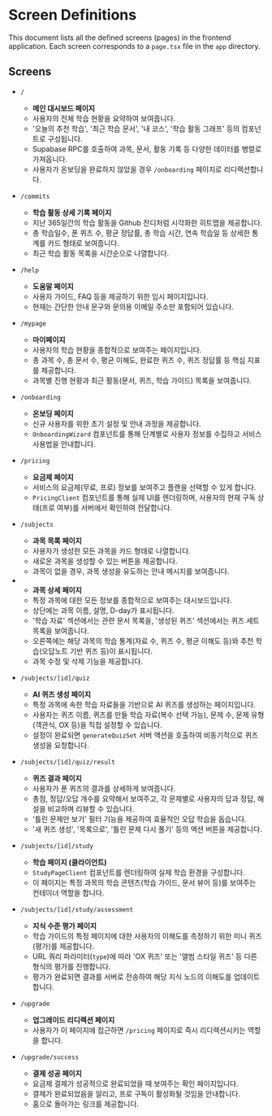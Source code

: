 # Screen Definitions

This document lists all the defined screens (pages) in the frontend application. Each screen corresponds to a `page.tsx` file in the `app` directory.

## Screens

*   `/`
    *   **메인 대시보드 페이지**
    *   사용자의 전체 학습 현황을 요약하여 보여줍니다.
    *   '오늘의 추천 학습', '최근 학습 문서', '내 코스', '학습 활동 그래프' 등의 컴포넌트로 구성됩니다.
    *   Supabase RPC를 호출하여 과목, 문서, 활동 기록 등 다양한 데이터를 병렬로 가져옵니다.
    *   사용자가 온보딩을 완료하지 않았을 경우 `/onboarding` 페이지로 리디렉션합니다.

*   `/commits`
    *   **학습 활동 상세 기록 페이지**
    *   지난 365일간의 학습 활동을 Github 잔디처럼 시각화한 히트맵을 제공합니다.
    *   총 학습일수, 푼 퀴즈 수, 평균 정답률, 총 학습 시간, 연속 학습일 등 상세한 통계를 카드 형태로 보여줍니다.
    *   최근 학습 활동 목록을 시간순으로 나열합니다.

*   `/help`
    *   **도움말 페이지**
    *   사용자 가이드, FAQ 등을 제공하기 위한 임시 페이지입니다.
    *   현재는 간단한 안내 문구와 문의용 이메일 주소만 포함되어 있습니다.

*   `/mypage`
    *   **마이페이지**
    *   사용자의 학습 현황을 종합적으로 보여주는 페이지입니다.
    *   총 과목 수, 총 문서 수, 평균 이해도, 완료한 퀴즈 수, 퀴즈 정답률 등 핵심 지표를 제공합니다.
    *   과목별 진행 현황과 최근 활동(문서, 퀴즈, 학습 가이드) 목록을 보여줍니다.

*   `/onboarding`
    *   **온보딩 페이지**
    *   신규 사용자를 위한 초기 설정 및 안내 과정을 제공합니다.
    *   `OnboardingWizard` 컴포넌트를 통해 단계별로 사용자 정보를 수집하고 서비스 사용법을 안내합니다.

*   `/pricing`
    *   **요금제 페이지**
    *   서비스의 요금제(무료, 프로) 정보를 보여주고 플랜을 선택할 수 있게 합니다.
    *   `PricingClient` 컴포넌트를 통해 실제 UI를 렌더링하며, 사용자의 현재 구독 상태(프로 여부)를 서버에서 확인하여 전달합니다.

*   `/subjects`
    *   **과목 목록 페이지**
    *   사용자가 생성한 모든 과목을 카드 형태로 나열합니다.
    *   새로운 과목을 생성할 수 있는 버튼을 제공합니다.
    *   과목이 없을 경우, 과목 생성을 유도하는 안내 메시지를 보여줍니다.

*   
    *   **과목 상세 페이지**
    *   특정 과목에 대한 모든 정보를 종합적으로 보여주는 대시보드입니다.
    *   상단에는 과목 이름, 설명, D-day가 표시됩니다.
    *   '학습 자료' 섹션에서는 관련 문서 목록을, '생성된 퀴즈' 섹션에서는 퀴즈 세트 목록을 보여줍니다.
    *   오른쪽에는 해당 과목의 학습 통계(자료 수, 퀴즈 수, 평균 이해도 등)와 추천 학습(오답노트 기반 퀴즈 등)이 표시됩니다.
    *   과목 수정 및 삭제 기능을 제공합니다.

*   `/subjects/[id]/quiz`
    *   **AI 퀴즈 생성 페이지**
    *   특정 과목에 속한 학습 자료들을 기반으로 AI 퀴즈를 생성하는 페이지입니다.
    *   사용자는 퀴즈 이름, 퀴즈를 만들 학습 자료(복수 선택 가능), 문제 수, 문제 유형(객관식, OX 등)을 직접 설정할 수 있습니다.
    *   설정이 완료되면 `generateQuizSet` 서버 액션을 호출하여 비동기적으로 퀴즈 생성을 요청합니다.

*   `/subjects/[id]/quiz/result`
    *   **퀴즈 결과 페이지**
    *   사용자가 푼 퀴즈의 결과를 상세하게 보여줍니다.
    *   총점, 정답/오답 개수를 요약해서 보여주고, 각 문제별로 사용자의 답과 정답, 해설을 비교하며 리뷰할 수 있습니다.
    *   '틀린 문제만 보기' 필터 기능을 제공하여 효율적인 오답 학습을 돕습니다.
    *   '새 퀴즈 생성', '목록으로', '틀린 문제 다시 풀기' 등의 액션 버튼을 제공합니다.

*   `/subjects/[id]/study`
    *   **학습 페이지 (클라이언트)**
    *   `StudyPageClient` 컴포넌트를 렌더링하여 실제 학습 환경을 구성합니다.
    *   이 페이지는 특정 과목의 학습 콘텐츠(학습 가이드, 문서 뷰어 등)를 보여주는 컨테이너 역할을 합니다.

*   `/subjects/[id]/study/assessment`
    *   **지식 수준 평가 페이지**
    *   학습 가이드의 특정 페이지에 대한 사용자의 이해도를 측정하기 위한 미니 퀴즈(평가)를 제공합니다.
    *   URL 쿼리 파라미터(`type`)에 따라 'OX 퀴즈' 또는 '앨범 스타일 퀴즈' 등 다른 형식의 평가를 진행합니다.
    *   평가가 완료되면 결과를 서버로 전송하여 해당 지식 노드의 이해도를 업데이트합니다.

*   `/upgrade`
    *   **업그레이드 리디렉션 페이지**
    *   사용자가 이 페이지에 접근하면 `/pricing` 페이지로 즉시 리디렉션시키는 역할을 합니다.

*   `/upgrade/success`
    *   **결제 성공 페이지**
    *   요금제 결제가 성공적으로 완료되었을 때 보여주는 확인 페이지입니다.
    *   결제가 완료되었음을 알리고, 프로 구독이 활성화될 것임을 안내합니다.
    *   홈으로 돌아가는 링크를 제공합니다.